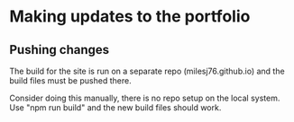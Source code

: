 # Making updates to the portfolio

## Pushing changes

The build for the site is run on a separate repo (milesj76.github.io) and the build files must be pushed there.

Consider doing this manually, there is no repo setup on the local system. Use "npm run build" and the new build files should work.
